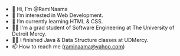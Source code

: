 - 👋 Hi, I’m @RamiNaama
- 👀 I’m interested in Web Development.
- 🌱 I’m currently learning HTML & CSS.
- 🧑‍🎓 I'm a grad student of Software Engineering at The University of Detroit Mercy.
- 🧑‍🎓 I finished Java & Data Structure classes at UDMercy.
- 📫 How to reach me (raminaama@yahoo.com)

<!---
RamiNaama/RamiNaama is a ✨ special ✨ repository because its `README.md` (this file) appears on your GitHub profile.
You can click the Preview link to take a look at your changes.
--->
